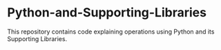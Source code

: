 # Python-and-Supporting-Libraries
This repository contains code explaining operations using Python and its Supporting Libraries.
